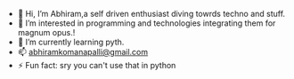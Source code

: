 - 👋 Hi, I’m Abhiram,a self driven enthusiast diving towrds techno and stuff.
- 👀 I’m interested in programming and technologies integrating them for magnum opus.!
- 🌱 I’m currently learning pyth.
- 📫 abhiramkomanapalli@gmail.com
- ⚡ Fun fact: sry you can't use that in python 

<!---
abhiramkomanapalli/abhiramkomanapalli is a ✨ special ✨ repository because its `README.md` (this file) appears on your GitHub profile.
You can click the Preview link to take a look at your changes.
--->
